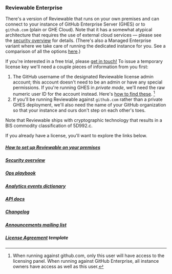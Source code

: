 ### Reviewable Enterprise

There's a version of Reviewable that runs on your own premises and can connect to your instance of GitHub Enterprise Server (GHES) or to `github.com` (plain or GHE Cloud).  Note that it has a somewhat atypical architecture that requires the use of external cloud services — please see the [security overview](security.md) for details.  (There's also a Managed Enterprise variant where we take care of running the dedicated instance for you.  See a comparison of all the options [here](https://www.reviewable.io/blog/reviewable-ghe-options/).)

If you're interested in a free trial, please [get in touch!](mailto:support@reviewable.io?subject=Enterprise%20edition)  To issue a temporary license key we'll need a couple pieces of information from you first:
1. The GitHub username of the designated Reviewable license admin account; this account doesn't need to be an admin or have any special permissions.  If you're running GHES in _private mode_, we'll need the raw numeric user ID for the account instead.  Here's [how to find these](userid.md). [^1]
2. If you'll be running Reviewable against `github.com` rather than a private GHES deployment, we'll also need the name of your GitHub organization so that your instance and ours don't step on each other's toes.

Note that Reviewable ships with cryptographic technology that results in a BIS commodity classification of 5D992.c.

If you already have a license, you'll want to explore the links below.

##### [How to set up Reviewable on your premises](config.md)

##### [Security overview](security.md)

##### [Ops playbook](operations.md)

##### [Analytics events dictionary](analytics.md)

##### [API docs](api.md)

##### [Changelog](changelog.md)

##### [Announcements mailing list](https://groups.google.com/g/reviewable-enterprise-announce)

##### [License Agreement](https://github.com/Reviewable/Reviewable/raw/master/enterprise/Reviewable%20MLA%20Template.pdf) template

[^1]: When running against github.com, only this user will have access to the licensing panel. When running against GitHub Enterprise, all instance owners have access as well as this user.
